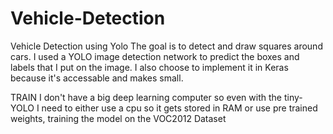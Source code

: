 # Vehicle-Detection
Vehicle Detection using Yolo
The goal is to detect and draw squares around cars. I used a YOLO image detection network to predict the boxes and labels that I put on the image. I also choose to implement it in Keras because it's accessable and makes small.

TRAIN I don't have a big deep learning computer so even with the tiny-YOLO I need to either use a cpu so it gets stored in RAM or use pre trained weights, training the model on the VOC2012 Dataset
